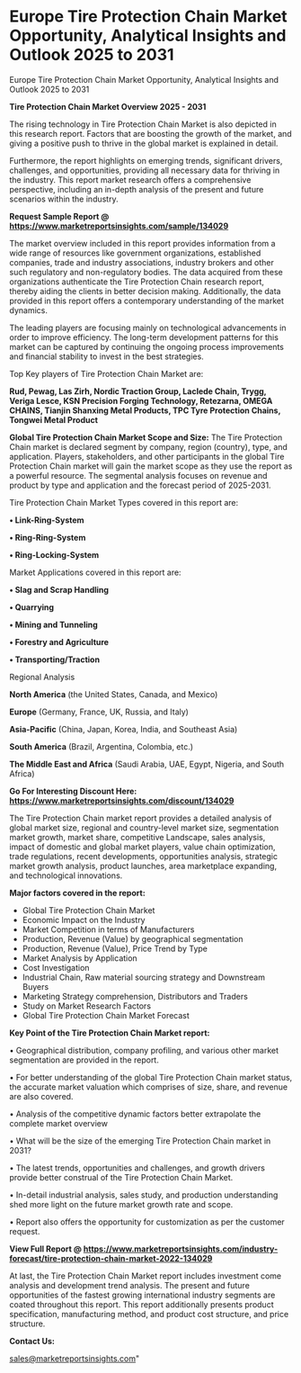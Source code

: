 # Europe Tire Protection Chain Market Opportunity, Analytical Insights and Outlook 2025 to 2031
Europe Tire Protection Chain Market Opportunity, Analytical Insights and Outlook 2025 to 2031

<Strong> Tire Protection Chain Market Overview 2025 - 2031</strong>

The rising technology in Tire Protection Chain Market is also depicted in this research report. Factors that are boosting the growth of the market, and giving a positive push to thrive in the global market is explained in detail.

Furthermore, the report highlights on emerging trends, significant drivers, challenges, and opportunities, providing all necessary data for thriving in the industry. This report market research offers a comprehensive perspective, including an in-depth analysis of the present and future scenarios within the industry.

<strong>Request Sample Report @ <a href=https://www.marketreportsinsights.com/sample/134029>https://www.marketreportsinsights.com/sample/134029</a></strong>

The market overview included in this report provides information from a wide range of resources like government organizations, established companies, trade and industry associations, industry brokers and other such regulatory and non-regulatory bodies. The data acquired from these organizations authenticate the Tire Protection Chain research report, thereby aiding the clients in better decision making. Additionally, the data provided in this report offers a contemporary understanding of the market dynamics.

The leading players are focusing mainly on technological advancements in order to improve efficiency. The long-term development patterns for this market can be captured by continuing the ongoing process improvements and financial stability to invest in the best strategies.

Top Key players of Tire Protection Chain Market are:

<strong>Rud, Pewag, Las Zirh, Nordic Traction Group, Laclede Chain, Trygg, Veriga Lesce, KSN Precision Forging Technology, Retezarna, OMEGA CHAINS, Tianjin Shanxing Metal Products, TPC Tyre Protection Chains, Tongwei Metal Product</strong>

<strong><b>Global Tire Protection Chain Market Scope and Size:</b></strong>
The Tire Protection Chain market is declared segment by company, region (country), type, and application. Players, stakeholders, and other participants in the global Tire Protection Chain market will gain the market scope as they use the report as a powerful resource. The segmental analysis focuses on revenue and product by type and application and the forecast period of 2025-2031.

Tire Protection Chain Market Types covered in this report are:

<strong>• Link-Ring-System

• Ring-Ring-System

• Ring-Locking-System</strong>

Market Applications covered in this report are:

<strong>• Slag and Scrap Handling

• Quarrying

• Mining and Tunneling

• Forestry and Agriculture

• Transporting/Traction</strong> 

Regional Analysis

<strong>North America</strong> (the United States, Canada, and Mexico)

<strong>Europe</strong> (Germany, France, UK, Russia, and Italy)

<strong>Asia-Pacific</strong> (China, Japan, Korea, India, and Southeast Asia)

<strong>South America</strong> (Brazil, Argentina, Colombia, etc.)

<strong>The Middle East and Africa</strong> (Saudi Arabia, UAE, Egypt, Nigeria, and South Africa)

<strong>Go For Interesting Discount Here: <a href=https://www.marketreportsinsights.com/discount/134029>https://www.marketreportsinsights.com/discount/134029</a></strong>

The Tire Protection Chain market report provides a detailed analysis of global market size, regional and country-level market size, segmentation market growth, market share, competitive Landscape, sales analysis, impact of domestic and global market players, value chain optimization, trade regulations, recent developments, opportunities analysis, strategic market growth analysis, product launches, area marketplace expanding, and technological innovations.

<strong><b>Major factors covered in the report:</b></strong>
<ul>
  <li>Global Tire Protection Chain Market </li>
  <li>Economic Impact on the Industry</li>
  <li>Market Competition in terms of Manufacturers</li>
  <li>Production, Revenue (Value) by geographical segmentation</li>
  <li>Production, Revenue (Value), Price Trend by Type</li>
  <li>Market Analysis by Application</li>
  <li>Cost Investigation</li>
  <li>Industrial Chain, Raw material sourcing strategy and Downstream Buyers</li>
  <li>Marketing Strategy comprehension, Distributors and Traders</li>
  <li>Study on Market Research Factors</li>
  <li>Global Tire Protection Chain Market Forecast</li>
</ul>

<strong><b>Key Point of the Tire Protection Chain Market report:</b></strong>

• Geographical distribution, company profiling, and various other market segmentation are provided in the report.

• For better understanding of the global Tire Protection Chain market status, the accurate market valuation which comprises of size, share, and revenue are also covered.

• Analysis of the competitive dynamic factors better extrapolate the complete market overview

• What will be the size of the emerging Tire Protection Chain market in 2031?

• The latest trends, opportunities and challenges, and growth drivers provide better construal of the Tire Protection Chain Market.

• In-detail industrial analysis, sales study, and production understanding shed more light on the future market growth rate and scope.

• Report also offers the opportunity for customization as per the customer request.

<strong><b>View Full Report @ <a href=https://www.marketreportsinsights.com/industry-forecast/tire-protection-chain-market-2022-134029>https://www.marketreportsinsights.com/industry-forecast/tire-protection-chain-market-2022-134029</a></b></strong>


At last, the Tire Protection Chain Market report includes investment come analysis and development trend analysis. The present and future opportunities of the fastest growing international industry segments are coated throughout this report. This report additionally presents product specification, manufacturing method, and product cost structure, and price structure.

<strong>Contact Us:</strong>

sales@marketreportsinsights.com"
